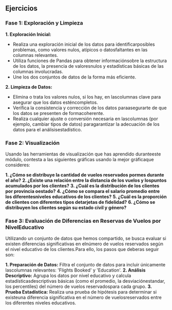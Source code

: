 ## Ejercicios

### Fase 1: Exploración y Limpieza
**1. Exploración Inicial:**
- Realiza una exploración inicial de los datos para identificarposibles problemas, como valores nulos, atípicos o datosfaltantes en las columnas relevantes.
- Utiliza funciones de Pandas para obtener informaciónsobre la estructura de los datos, la presencia de valoresnulos y estadísticas básicas de las columnas involucradas.
- Une los dos conjuntos de datos de la forma más eficiente.

**2. Limpieza de Datos:**
- Elimina o trata los valores nulos, si los hay, en lascolumnas clave para asegurar que los datos esténcompletos.
- Verifica la consistencia y corrección de los datos paraasegurarte de que los datos se presenten de formacoherente.
- Realiza cualquier ajuste o conversión necesaria en lascolumnas (por ejemplo, cambiar tipos de datos) paragarantizar la adecuación de los datos para el análisisestadístico.


### Fase 2: Visualización
Usando las herramientas de visualización que has aprendido duranteeste módulo, contesta a las siguientes gráficas usando la mejor gráficaque consideres:

**1. ¿Cómo se distribuye la cantidad de vuelos reservados pormes durante el año?**
**2. ¿Existe una relación entre la distancia de los vuelos y lospuntos acumulados por los clientes?**
**3. ¿Cuál es la distribución de los clientes por provincia oestado?**
**4. ¿Cómo se compara el salario promedio entre los diferentesniveles educativos de los clientes?**
**5. ¿Cuál es la proporción de clientes con diferentes tipos detarjetas de fidelidad?**
**6. ¿Cómo se distribuyen los clientes según su estado civil y género?**

### Fase 3: Evaluación de Diferencias en Reservas de Vuelos por NivelEducativo
Utilizando un conjunto de datos que hemos compartido, se busca evaluar si existen diferencias significativas en elnúmero de vuelos reservados según el nivel educativo de los clientes.Para ello, los pasos que deberas seguir son:

**1. Preparación de Datos:**
Filtra el conjunto de datos para incluir únicamente lascolumnas relevantes: 'Flights Booked' y 'Education'.
**2. Análisis Descriptivo:**
Agrupa los datos por nivel educativo y calcula estadísticasdescriptivas básicas (como el promedio, la desviaciónestandar, los percentiles) del número de vuelos reservadospara cada grupo.
**3. Prueba Estadística:**
Realiza una prueba de hipótesis para determinar si existeuna diferencia significativa en el número de vuelosreservados entre los diferentes niveles educativos.
